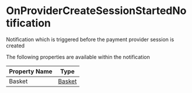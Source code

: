 # OnProviderCreateSessionStartedNotification

Notification which is triggered before the payment provider session is created

The following properties are available within the notification

| Property Name | Type                                                     |
| ------------- | -------------------------------------------------------- |
| Basket        | [Basket](../../core-services/object-reference/basket.md) |
